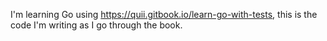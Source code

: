 I'm learning Go using https://quii.gitbook.io/learn-go-with-tests, this is the code I'm writing as I go through the book.

